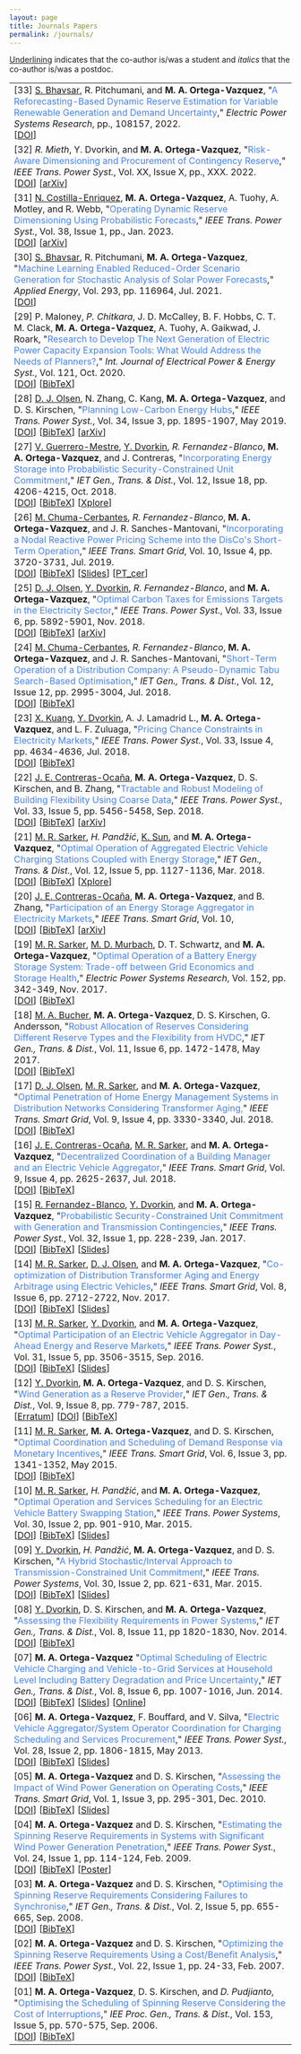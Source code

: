 ```yaml
---
layout: page
title: Journals Papers
permalink: /journals/
---
```


<u>Underlining</u> indicates that the co-author is/was a student and <em>italics</em> that the co-author is/was a postdoc. 

<table class="table table-hover">


<tr>
<td>
    [33]
    <u>S. Bhavsar</u>, R. Pitchumani, and <strong>M. A. Ortega-Vazquez</strong>,  
     "<span style="color:#4582ec">A Reforecasting-Based Dynamic Reserve Estimation for Variable Renewable Generation and Demand Uncertainty</span>,"
    <em>Electric Power Systems Research</em>, pp., 108157, 2022. 
    <br />
        [<a href="https://doi.org/10.1016/j.epsr.2022.108157" target="_blank">DOI</a>]
    <br /> 
</td>
</tr>
    
    
<tr>
<td>
    [32]
    <em>R. Mieth</em>, Y. Dvorkin, and <strong>M. A. Ortega-Vazquez</strong>,  
     "<span style="color:#4582ec">Risk-Aware Dimensioning and Procurement of Contingency Reserve</span>,"
    <em>IEEE Trans. Power Syst.</em>, Vol. XX, Issue X, pp., XXX. 2022. 
    <br />
        [<a href="https://doi.org/10.1109/TPWRS.2022.3174343" target="_blank">DOI</a>]
        [<a href="https://doi.org/10.48550/arXiv.2106.00144" target="_blank">arXiv</a>]
    <br /> 
</td>
</tr>
    
    
<tr>
<td>
    [31]
    <u>N. Costilla-Enriquez</u>, <strong>M. A. Ortega-Vazquez</strong>, A. Tuohy, A. Motley, and R. Webb,  
   "<span style="color:#4582ec">Operating Dynamic Reserve Dimensioning Using Probabilistic Forecasts</span>,"
    <em>IEEE Trans. Power Syst.</em>, Vol. 38, Issue 1, pp., Jan. 2023. 
    <br />
        [<a href="https://doi.org/10.1109/TPWRS.2022.3163106" target="_blank">DOI</a>]
        [<a href="https://doi.org/10.48550/arXiv.2108.09362" target="_blank">arXiv</a>]
    <br /> 
</td>
</tr>
    
    
<tr>
<td>
    [30]
     <u>S. Bhavsar</u>, R. Pitchumani, <strong>M. A. Ortega-Vazquez</strong>, 
    "<span style="color:#4582ec">Machine Learning Enabled Reduced-Order Scenario Generation for Stochastic Analysis of Solar Power Forecasts</span>," 
    <em>Applied Energy</em>, Vol. 293, pp. 116964, Jul. 2021.
    <br />
    [<a href="https://doi.org/10.1016/j.apenergy.2021.116964">DOI</a>]
    <br /> 
</td>
</tr>
    
    
<tr>
<td>
    [29]
     P. Maloney, <em>P. Chitkara</em>, J. D. McCalley, B. F. Hobbs, C. T. M. Clack, <strong>M. A. Ortega-Vazquez</strong>, A. Tuohy, A. Gaikwad, J. Roark, 
    "<span style="color:#4582ec">Research to Develop The Next Generation of Electric Power Capacity Expansion Tools: What Would Address the Needs of Planners?</span>," 
    <em>Int. Journal of Electrical Power & Energy Syst.</em>, Vol. 121, Oct. 2020.
    <br />
    [<a href="https://doi.org/10.1016/j.ijepes.2020.106089">DOI</a>]
    [<a href="https://drive.google.com/file/d/11SAnCP6oRgKc1nPJ7i6SCMl8XzRmSRzA/view?usp=sharing" target="_blank">BibTeX</a>] 
    <br /> 
</td>
</tr>
    
<tr>
<td>
    [28]
    <u>D. J. Olsen</u>, N. Zhang, C. Kang, <strong>M. A. Ortega-Vazquez</strong>, and D. S. Kirschen, 
    "<span style="color:#4582ec">Planning Low-Carbon Energy Hubs</span>," 
    <em>IEEE Trans. Power Syst.</em>, Vol. 34, Issue 3, pp. 1895-1907, May 2019.
    <br />
    [<a href="https://doi.org/10.1109/TPWRS.2018.2879792">DOI</a>]
    [<a href="https://drive.google.com/open?id=1WPQ9lf09zOmuz-jtEHVsXgQHZNOxK0F5" target="_blank">BibTeX</a>] 
    [<a href="https://arxiv.org/abs/1811.02652" target="_blank">arXiv</a>] 
    <br /> 
</td>
</tr>
    
    
<tr>
<td>
    [27]
     <u>V. Guerrero-Mestre</u>, <u>Y. Dvorkin</u>, <em>R. Fernandez-Blanco</em>, <strong>M. A. Ortega-Vazquez</strong>, and J. Contreras, 
    "<span style="color:#4582ec">Incorporating Energy Storage into Probabilistic Security-Constrained Unit Commitment</span>," 
    <em>IET Gen., Trans. & Dist.</em>, Vol. 12, Issue 18, pp. 4206-4215, Oct. 2018.
    <br />
    [<a href="https://doi.org/10.1049/iet-gtd.2018.5413">DOI</a>]
    [<a href="https://drive.google.com/open?id=1BjbVB8PToZWqG1MoIk1dJ-RgaRcrUUSZ" target="_blank">BibTeX</a>] 
    [<a href="https://ieeexplore.ieee.org/document/8479635" target="_blank">Xplore</a>] 
    <br /> 
</td>
</tr>    
    
    
<tr>
<td>
    [26]
     <u>M. Chuma-Cerbantes</u>, <em>R. Fernandez-Blanco</em>, <strong>M. A. Ortega-Vazquez</strong>, and J. R. Sanches-Mantovani, 
    "<span style="color:#4582ec">Incorporating a Nodal Reactive Power Pricing Scheme into the DisCo's Short-Term Operation</span>," 
    <em>IEEE Trans. Smart Grid</em>, Vol. 10, Issue 4, pp. 3720-3731, Jul. 2019.
    <br />
    [<a href="https://doi.org/10.1109/TSG.2018.2834527">DOI</a>]
    [<a href="https://drive.google.com/open?id=1p_XqS1n-e0DPrEpWdSxl0WujrHOFqnRj" target="_blank">BibTeX</a>] 
    [<a href="https://drive.google.com/file/d/1yGaR0Zow0wnwSioNUqjg_kwnGi-CCGFo/view?usp=sharing" target="_blank">Slides</a>] 
    [<a href="https://drive.google.com/file/d/1aull1ZY6qsm9wGUcnbM4hFmNXVAY8jIj/view?usp=sharing" target="_blank">PT_cer</a>] 
    <br /> 
</td>
</tr>
    
    
    
<tr>
<td>
    [25]
     <u>D. J. Olsen</u>, <u>Y. Dvorkin</u>, <em>R. Fernandez-Blanco</em>, and <strong>M. A. Ortega-Vazquez</strong>, 
    "<span style="color:#4582ec">Optimal Carbon Taxes for Emissions Targets in the Electricity Sector</span>," 
    <em>IEEE Trans. Power Syst.</em>, Vol. 33, Issue 6, pp. 5892-5901, Nov. 2018.
    <br />
    [<a href="https://doi.org/10.1109/TPWRS.2018.2827333">DOI</a>]
    [<a href="https://drive.google.com/open?id=14gZ_q0HJm-bC1IKi12XLIwtnTuMa3GIp" target="_blank">BibTeX</a>] 
    [<a href="https://arxiv.org/abs/1804.06464" target="_blank">arXiv</a>] 
    <br /> 
</td>
</tr>
    
    
<tr>
<td>
    [24]
    <u>M. Chuma-Cerbantes</u>, <em>R. Fernandez-Blanco</em>, <strong>M. A. Ortega-Vazquez</strong>, and J. R. Sanches-Mantovani, 
    "<span style="color:#4582ec">Short-Term Operation of a Distribution Company: A Pseudo-Dynamic Tabu Search-Based Optimisation</span>," 
    <em>IET Gen., Trans. & Dist.</em>, Vol. 12, Issue 12, pp. 2995-3004, Jul. 2018.
    <br />
    [<a href="https://doi.org/10.1049/iet-gtd.2017.0731">DOI</a>]
    [<a href="https://drive.google.com/open?id=1ol1bBr3YC0M2xAfs0EyQIdHBbqHQvUMp" target="_blank">BibTeX</a>] 
    <br /> 
</td>
</tr>  
    
    
<tr>
<td>
    [23]
    <u>X. Kuang</u>, <u>Y. Dvorkin</u>, A. J. Lamadrid L., <strong>M. A. Ortega-Vazquez</strong>, and L. F. Zuluaga, 
    "<span style="color:#4582ec">Pricing Chance Constraints in Electricity Markets</span>," 
    <em>IEEE Trans. Power Syst.</em>, Vol. 33, Issue 4, pp. 4634-4636, Jul. 2018.
    <br />
    [<a href="https://doi.org/10.1109/TEC.2018.2821922">DOI</a>]
    [<a href="https://drive.google.com/open?id=1CCrrF_Cpbq3BRVBjosCvcc_1tWWvlCMm" target="_blank">BibTeX</a>] 
    <br /> 
</td>
</tr>  
    

<tr>
<td>
    [22]
     <u>J. E. Contreras-Ocaña</u>, <strong>M. A. Ortega-Vazquez</strong>, D. S. Kirschen, and B. Zhang, 
     "<span style="color:#4582ec">Tractable and Robust Modeling of Building Flexibility Using Coarse Data</span>," 
     <em>IEEE Trans. Power Syst.</em>, Vol. 33, Issue 5, pp. 5456-5458, Sep. 2018.
    <br />
    [<a href="https://doi.org/10.1109/TPWRS.2018.2808223">DOI</a>]
    [<a href="https://drive.google.com/open?id=1L2mZQMVtwLNWXSTMgqz873zdWmfCOqeJ" target="_blank">BibTeX</a>] 
    [<a href="http://arxiv.org/abs/1802.06165" target="_blank">arXiv</a>] 
    <br /> 
</td>
</tr>    
    
    
<tr>
<td>
    [21]
    <u>M. R. Sarker</u>, <em>H. Pandžić</em>, <u>K. Sun</u>, and <strong>M. A. Ortega-Vazquez</strong>, 
        "<span style="color:#4582ec">Optimal Operation of Aggregated Electric Vehicle Charging Stations Coupled with Energy Storage</span>," 
        <em>IET Gen., Trans. & Dist.</em>, Vol. 12, Issue 5, pp. 1127-1136, Mar. 2018.
    <br />
    [<a href="https://doi.org/10.1049/iet-gtd.2017.0134">DOI</a>]
    [<a href="https://drive.google.com/open?id=1HCPyNN2tl8XN3VeWXpl_M81SnO011Axw" target="_blank">BibTeX</a>] 
    [<a href="http://ieeexplore.ieee.org/document/8302676/" target="_blank">Xplore</a>] 
    <br /> 
</td>
</tr>
    
    
<tr>
<td>
    [20]
    <u>J. E. Contreras-Ocaña</u>, <strong>M. A. Ortega-Vazquez</strong>, and B. Zhang, 
    "<span style="color:#4582ec">Participation of an Energy Storage Aggregator in Electricity Markets</span>," 
    <em>IEEE Trans. Smart Grid</em>, Vol. 10,
    <br />
    [<a href="https://doi.org/10.1109/TSG.2017.2736787">DOI</a>]
    [<a href="https://drive.google.com/open?id=1Wi3KzUNGoDp61xsRgGnsAHRQrE6HJ5yM" target="_blank">BibTeX</a>] 
    [<a href="https://arxiv.org/abs/1708.00989" target="_blank">arXiv</a>] 
    <br /> 
</td>
</tr>

    
<tr>
<td>
    [19]
    <u>M. R. Sarker</u>, <u>M. D. Murbach</u>, D. T. Schwartz, and <strong>M. A. Ortega-Vazquez</strong>, 
    "<span style="color:#4582ec">Optimal Operation of a Battery Energy Storage System: Trade-off between Grid Economics and Storage Health</span>," 
    <em>Electric Power Systems Research</em>, Vol. 152, pp. 342-349, Nov. 2017.
    <br />
    [<a href="https://doi.org/10.1049/iet-gtd.2016.1014">DOI</a>]
    [<a href="https://drive.google.com/open?id=1o5OLhU9l6Jq_7PxheRZVy3oIQ8AZZjbP" target="_blank">BibTeX</a>] 
    <br /> 
</td>
</tr>
    
    
<tr>
<td>
    [18]
    <u>M. A. Bucher</u>, <strong>M. A. Ortega-Vazquez</strong>, D. S. Kirschen, G. Andersson, 
    "<span style="color:#4582ec">Robust Allocation of Reserves Considering Different Reserve Types and the Flexibility from HVDC</span>," 
    <em>IET Gen., Trans. & Dist.</em>, Vol. 11, Issue 6, pp. 1472-1478, May 2017.
    <br />
    [<a href="https://doi.org/10.1049/iet-gtd.2016.1014">DOI</a>]
    [<a href="https://drive.google.com/open?id=1o5OLhU9l6Jq_7PxheRZVy3oIQ8AZZjbP" target="_blank">BibTeX</a>] 
    <br /> 
</td>
</tr>
    
    
<tr>
<td>
    [17]
    <u>D. J. Olsen</u>, <u>M. R. Sarker</u>, and <strong>M. A. Ortega-Vazquez</strong>, 
    "<span style="color:#4582ec">Optimal Penetration of Home Energy Management Systems in Distribution Networks Considering Transformer Aging,</span>" 
    <em>IEEE Trans. Smart Grid</em>, Vol. 9, Issue 4, pp. 3330-3340, Jul. 2018.
    <br />
    [<a href="https://doi.org/10.1109/TSG.2016.2614768">DOI</a>]
    [<a href="https://drive.google.com/open?id=1qwz0gnKiANFVmPji5DZXILKfNYR9cTKO" target="_blank">BibTeX</a>] 
    <br /> 
</td>
</tr>
    
    
<tr>
<td>
    [16]
    <u>J. E. Contreras-Ocaña</u>, <u>M. R. Sarker</u>, and <strong>M. A. Ortega-Vazquez</strong>, 
    "<span style="color:#4582ec">Decentralized Coordination of a Building Manager and an Electric Vehicle Aggregator</span>," 
    <em>IEEE Trans. Smart Grid</em>, Vol. 9, Issue 4, pp. 2625-2637, Jul. 2018.
    <br />
    [<a href="https://doi.org/10.1109/TSG.2016.2614768">DOI</a>]
    [<a href="https://drive.google.com/open?id=1qwz0gnKiANFVmPji5DZXILKfNYR9cTKO" target="_blank">BibTeX</a>] 
    <br /> 
</td>
</tr>
    
    
<tr>
<td>
    [15]
    <u>R. Fernandez-Blanco</u>, <u>Y. Dvorkin</u>, and <strong>M. A. Ortega-Vazquez</strong>, 
    "<span style="color:#4582ec">Probabilistic Security-Constrained Unit Commitment with Generation and Transmission Contingencies</span>,"
    <em>IEEE Trans. Power Syst.</em>, Vol. 32, Issue 1, pp. 228-239, Jan. 2017.
    <br />
    [<a href="https://doi.org/10.1109/TPWRS.2016.2550585">DOI</a>]
    [<a href="https://drive.google.com/open?id=1rqKflDFQO4rkws9AOmLWFVbOPH2zcyIb" target="_blank">BibTeX</a>] 
    [<a href="https://www.ferc.gov/CalendarFiles/20150623081317-T3-B-%202%20-%20ORTEGA-VAZQUEZ%20-%20Probabilistic%20SCUC.pdf" target="_blank">Slides</a>] 
    <br /> 
</td>
</tr>
    
    
<tr>
<td>
    [14]
    <u>M. R. Sarker</u>, <u>D. J. Olsen</u>, and <strong>M. A. Ortega-Vazquez</strong>, 
    "<span style="color:#4582ec">Co-optimization of Distribution Transformer Aging and Energy Arbitrage using Electric Vehicles</span>," 
    <em>IEEE Trans. Smart Grid</em>, Vol. 8, Issue 6, pp. 2712-2722, Nov. 2017.
    <br />
    [<a href="https://doi.org/10.1109/TSG.2016.2535354">DOI</a>]
    [<a href="https://drive.google.com/open?id=1t-HPY4DLg_YZjenDNV44nkT9R7A1s2Mr" target="_blank">BibTeX</a>] 
    [<a href="https://drive.google.com/open?id=1E40aziwP8IdByo4DGDZkQRIjWykvVYx7" target="_blank">Slides</a>] 
    <br /> 
</td>
</tr>
    
    
<tr>
<td>
    [13]
    <u>M. R. Sarker</u>, <u>Y. Dvorkin</u>, and <strong>M. A. Ortega-Vazquez</strong>, 
    "<span style="color:#4582ec">Optimal Participation of an Electric Vehicle Aggregator in Day-Ahead Energy and Reserve Markets</span>," 
    <em>IEEE Trans. Power Syst.</em>, Vol. 31, Issue 5, pp. 3506-3515, Sep. 2016.
    <br />
    [<a href="https://doi.org/10.1109/TPWRS.2015.2496551" target="_blank">DOI</a>]
    [<a href="https://drive.google.com/open?id=1KqcwJpssupRD0UuPvsM-Pe_4Ed0_qgzh" target="_blank">BibTeX</a>] 
    [<a href="https://www.ferc.gov/CalendarFiles/20160629114655-Optimal_Participation_Aggregator_MOV.pdf" target="_blank">Slides</a>] 
    <br /> 
</td>
</tr>
    
    
<tr>
<td>
    [12]
    <u>Y. Dvorkin</u>, <strong>M. A. Ortega-Vazquez</strong>, and D. S. Kirschen, 
    "<span style="color:#4582ec">Wind Generation as a Reserve Provider</span>," 
    <em>IET Gen., Trans. & Dist.</em>, Vol. 9, Issue 8, pp. 779-787, 2015.
    <br />
    [<a href="http://digital-library.theiet.org/content/journals/10.1049/iet-gtd.2015.0302">Erratum</a>]
    [<a href="https://doi.org/10.1049/iet-gtd.2014.0614" target="_blank">DOI</a>]
    [<a href="https://drive.google.com/open?id=1ofsyeS-cVWI7phA_XTf5C3G7gl13YMeW" target="_blank">BibTeX</a>] 
    <br /> 
</td>
</tr>
    

<tr>
<td>
    [11]
    <u>M. R. Sarker</u>, <strong>M. A. Ortega-Vazquez</strong>, and D. S. Kirschen, 
    "<span style="color:#4582ec">Optimal Coordination and Scheduling of Demand Response via Monetary Incentives</span>," 
    <em>IEEE Trans. Smart Grid</em>, Vol. 6, Issue 3, pp. 1341-1352, May 2015.
    <br />
    [<a href="https://doi.org/10.1109/TSG.2014.2375067" target="_blank">DOI</a>]
    [<a href="https://drive.google.com/open?id=1ocLhKn0fMtCfDdu5KWSaMGr627osYHZj" target="_blank">BibTeX</a>] 
    <br /> 
</td>
</tr>
    
    
<tr>
<td>
    [10]
    <u>M. R. Sarker</u>, <em>H. Pandžić</em>, and <strong>M. A. Ortega-Vazquez</strong>, 
    "<span style="color:#4582ec">Optimal Operation and Services Scheduling for an Electric Vehicle Battery Swapping Station</span>," 
    <em>IEEE Trans. Power Systems</em>, Vol. 30, Issue 2, pp. 901-910, Mar. 2015.
    <br />
    [<a href="https://doi.org/10.1109/TPWRS.2014.2331560" target="_blank">DOI</a>]
    [<a href="https://drive.google.com/open?id=1epXBbJ8J3FZAxBmT1B5UbfwbkKk4n0W3" target="_blank">BibTeX</a>] 
    [<a href="https://drive.google.com/open?id=1R9TGKc0wD3gCIg9sIANcPv86FsZ9dqft" target="_blank">Slides</a>] 
    <br /> 
</td>
</tr>
    
    
<tr>
<td>
    [09]
    <u>Y. Dvorkin</u>, <em>H. Pandžić</em>, <strong>M. A. Ortega-Vazquez</strong>, and D. S. Kirschen, 
    "<span style="color:#4582ec">A Hybrid Stochastic/Interval Approach to Transmission-Constrained Unit Commitment</span>," 
    <em>IEEE Trans. Power Systems</em>, Vol. 30, Issue 2, pp. 621-631, Mar. 2015.
    <br />
    [<a href="https://doi.org/10.1109/TPWRS.2014.2331279" target="_blank">DOI</a>]
    [<a href="https://drive.google.com/open?id=1ZdbJuob4UqT1ui8-vkwXzmuLqe9918gp" target="_blank">BibTeX</a>] 
    [<a href="https://drive.google.com/open?id=1wWfmYbcn36wnRFxpqD8u7o79lJFBkbtc" target="_blank">Slides</a>] 
    <br /> 
</td>
</tr>
    
    
<tr>
<td>
    [08]
    <u>Y. Dvorkin</u>, D. S. Kirschen, and <strong>M. A. Ortega-Vazquez</strong>, 
    "<span style="color:#4582ec">Assessing the Flexibility Requirements in Power Systems</span>," 
    <em>IET Gen., Trans. & Dist.</em>, Vol. 8, Issue 11, pp 1820-1830, Nov. 2014.
    <br />
    [<a href="https://doi.org/10.1049/iet-gtd.2013.0720" target="_blank">DOI</a>]
    [<a href="https://drive.google.com/open?id=1suRQZRLlp67jJ5sPCRmr-v51JSycyN07" target="_blank">BibTeX</a>] 
    <br /> 
</td>
</tr>
    
    
<tr>
<td>
    [07]
    <strong>M. A. Ortega-Vazquez</strong>
    "<span style="color:#4582ec">Optimal Scheduling of Electric Vehicle Charging and Vehicle-to-Grid Services at Household Level Including Battery Degradation and Price Uncertainty</span>," 
    <em>IET Gen., Trans. & Dist.</em>, Vol. 8, Issue 6, pp. 1007-1016, Jun. 2014.
    <br />
    [<a href="https://doi.org/10.1049/iet-gtd.2013.0624" target="_blank">DOI</a>]
    [<a href="https://drive.google.com/open?id=1Eg--qdXWnb5d0gcn_n_CtTikofby30QG" target="_blank">BibTeX</a>] 
    [<a href="https://drive.google.com/open?id=1wWfmYbcn36wnRFxpqD8u7o79lJFBkbtc" target="_blank">Slides</a>] 
    [<a href="https://ietresearch.onlinelibrary.wiley.com/doi/10.1049/iet-gtd.2013.0624" target="_blank">Online</a>] 
    <br /> 
</td>
</tr>
    
    
<tr>
<td>
    [06]
    <strong>M. A. Ortega-Vazquez</strong>, F. Bouffard, and V. Silva, 
    "<span style="color:#4582ec">Electric Vehicle Aggregator/System Operator Coordination for Charging Scheduling and Services Procurement</span>," 
    <em>IEEE Trans. Power Syst.</em>, Vol. 28, Issue 2, pp. 1806-1815, May 2013.
    <br />
    [<a href="https://doi.org/10.1109/TPWRS.2012.2221750" target="_blank">DOI</a>]
    [<a href="https://drive.google.com/open?id=1M5HYOBsV-S34gr37nPWkNNxiJUYoJWiO" target="_blank">BibTeX</a>] 
    [<a href="https://class.ee.washington.edu/500/2012aut-e/09-27-12%20Pres.pdf" target="_blank">Slides</a>] 
    <br /> 
</td>
</tr>
    
    
<tr>
<td>
    [05]
    <strong>M. A. Ortega-Vazquez</strong> and D. S. Kirschen, 
    "<span style="color:#4582ec">Assessing the Impact of Wind Power Generation on Operating Costs</span>," 
    <em>IEEE Trans. Smart Grid</em>, Vol. 1, Issue 3, pp. 295-301, Dec. 2010.
    <br />
    [<a href="https://doi.org/10.1109/TSG.2010.2081386" target="_blank">DOI</a>]
    [<a href="https://drive.google.com/open?id=1vVtSPnczHQToOFaDXzlgqQX0XXJn5u0-" target="_blank">BibTeX</a>] 
    [<a href="https://drive.google.com/open?id=11E3bLeAQhEGD_rLJjVlqBM0anaFbOYqI" target="_blank">Slides</a>] 
    <br /> 
</td>
</tr>
    
    
<tr>
<td>
    [04]
    <strong>M. A. Ortega-Vazquez</strong> and D. S. Kirschen, 
    "<span style="color:#4582ec">Estimating the Spinning Reserve Requirements in Systems with Significant Wind Power Generation Penetration</span>,"
    <em>IEEE Trans. Power Syst.</em>, Vol. 24, Issue 1, pp. 114-124, Feb. 2009. 
    <br />
    [<a href="https://doi.org/10.1109/TPWRS.2008.2004745" target="_blank">DOI</a>]
    [<a href="https://drive.google.com/open?id=1DjJDl5imo2M3vUD6h0e_68tGnp1IHMs5" target="_blank">BibTeX</a>] 
    [<a href="https://drive.google.com/open?id=1I0yCkSetDeSza6fNLMEAzVanJKVMsHo_" target="_blank">Poster</a>] 
    <br /> 
</td>
</tr>

    
<tr>
<td>
    [03]
    <strong>M. A. Ortega-Vazquez</strong> and D. S. Kirschen, 
    "<span style="color:#4582ec">Optimising the Spinning Reserve Requirements Considering Failures to Synchronise</span>," 
    <em>IET Gen., Trans. & Dist.</em>, Vol. 2, Issue 5, pp. 655-665, Sep. 2008.
    <br />
    [<a href="https://doi.org/10.1109/TPWRS.2006.888951" target="_blank">DOI</a>]
    [<a href="https://drive.google.com/open?id=1Gtu5HHWd4dam9RkkWytUaT-bbAr-foNV" target="_blank">BibTeX</a>] 
    <br /> 
</td>
</tr>
    
    
<tr>
<td>
    [02]
    <strong>M. A. Ortega-Vazquez</strong> and D. S. Kirschen, 
    "<span style="color:#4582ec">Optimizing the Spinning Reserve Requirements Using a Cost/Benefit Analysis</span>," 
    <em>IEEE Trans. Power Syst.</em>, Vol. 22, Issue 1, pp. 24-33, Feb. 2007.
    <br />
    [<a href="https://doi.org/10.1109/TPWRS.2006.888951" target="_blank">DOI</a>]   
    [<a href="https://drive.google.com/open?id=1bqwxZllnMtJMaqi6SMU7M0odUq5ctMOi" target="_blank">BibTeX</a>] 
    <br /> 
</td>
</tr>
    
    
<tr>
<td>
    [01]
    <strong>M. A. Ortega-Vazquez</strong>, D. S. Kirschen, and <em>D. Pudjianto</em>,
    "<span style="color:#4582ec">Optimising the Scheduling of Spinning Reserve Considering the Cost of Interruptions</span>,"
    <em>IEE Proc. Gen., Trans. & Dist.</em>, Vol. 153, Issue 5, pp. 570-575, Sep. 2006.
    <br />
    [<a href="https://doi.org/10.1049/ip-gtd:20050396" target="_blank">DOI</a>]
    [<a href="https://drive.google.com/open?id=1SzWyxK2MUKRVHP2mRALMVp-oWRqcBRkt" target="_blank">BibTeX</a>]   
    <br /> 
</td>
</tr>



</table>
